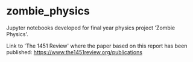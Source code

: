 # zombie_physics
Jupyter notebooks developed for final year physics project 'Zombie Physics'.

Link to 'The 1451 Review' where the paper based on this report has been published: https://www.the1451review.org/publications


